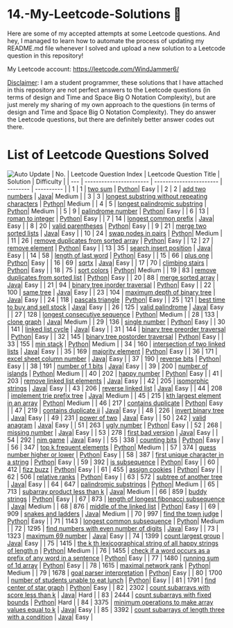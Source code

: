 # 14.-My-Leetcode-Solutions :dart:
Here are some of my accepted attempts at some Leetcode questions. And hey, I managed to learn how to automate the process of updating my README.md file whenever I solved and 
upload a new solution to a Leetcode question in this repository!

My Leetcode account: https://leetcode.com/WindJammer6/

<ins>Disclaimer</ins>: I am a student programmer, these solutions that I have attached in this repository are not perfect answers to the Leetcode questions (in terms of design 
and Time and Space Big O Notation Complexity), but are just merely my sharing of my own approach to the questions (in terms of design and Time and Space Big O Notation Complexity).
They do answer the Leetcode questions, but there are definitely better answer codes out there.

# List of Leetcode Questions Solved
![Auto Update](https://github.com/WindJammer6/14.-My-Leetcode-Solutions/actions/workflows/update_readme.yml/badge.svg)
| No. | Leetcode Question Index | Leetcode Question Title | Solution | Difficulty |
| --- | ----------------------- | ----------------------- | -------- | ---------- |
| 1 | 1 | [two sum](https://leetcode.com/problems/two-sum) | [Python](https://github.com/WindJammer6/14.-My-Leetcode-Solutions/blob/main/1_Easy_LeetCode_Questions/leetcode_1_two-sum.py)| Easy |
| 2 | 2 | [add two numbers](https://leetcode.com/problems/add-two-numbers) | [Java](https://github.com/WindJammer6/14.-My-Leetcode-Solutions/blob/main/2_Medium_LeetCode_Questions/leetcode_2_add-two-numbers_(onLinkedListDataStructure).java)| Medium |
| 3 | 3 | [longest substring without repeating characters](https://leetcode.com/problems/longest-substring-without-repeating-characters) | [Python](https://github.com/WindJammer6/14.-My-Leetcode-Solutions/blob/main/2_Medium_LeetCode_Questions/leetcode_3_longest-substring-without-repeating-characters_(onQueueDataStructure).py)| Medium |
| 4 | 5 | [longest palindromic substring](https://leetcode.com/problems/longest-palindromic-substring) | [Python](https://github.com/WindJammer6/14.-My-Leetcode-Solutions/blob/main/2_Medium_LeetCode_Questions/leetcode_5_longest-palindromic-substring_(onDynamicProgramming).py)| Medium |
| 5 | 9 | [palindrome number](https://leetcode.com/problems/palindrome-number) | [Python](https://github.com/WindJammer6/14.-My-Leetcode-Solutions/blob/main/1_Easy_LeetCode_Questions/leetcode_9_palindrome-number.py)| Easy |
| 6 | 13 | [roman to integer](https://leetcode.com/problems/roman-to-integer) | [Python](https://github.com/WindJammer6/14.-My-Leetcode-Solutions/blob/main/1_Easy_LeetCode_Questions/leetcode_13_roman-to-integer.py)| Easy |
| 7 | 14 | [longest common prefix](https://leetcode.com/problems/longest-common-prefix) | [Java](https://github.com/WindJammer6/14.-My-Leetcode-Solutions/blob/main/1_Easy_LeetCode_Questions/leetcode_14_longest-common-prefix_(onTrieDataStructure).java)| Easy |
| 8 | 20 | [valid parentheses](https://leetcode.com/problems/valid-parentheses) | [Python](https://github.com/WindJammer6/14.-My-Leetcode-Solutions/blob/main/1_Easy_LeetCode_Questions/leetcode_20_valid-parentheses_(onStackDataStructure).py)| Easy |
| 9 | 21 | [merge two sorted lists](https://leetcode.com/problems/merge-two-sorted-lists) | [Java](https://github.com/WindJammer6/14.-My-Leetcode-Solutions/blob/main/1_Easy_LeetCode_Questions/leetcode_21_merge-two-sorted-lists_(onLinkedListDataStructure).java)| Easy |
| 10 | 24 | [swap nodes in pairs](https://leetcode.com/problems/swap-nodes-in-pairs) | [Python](https://github.com/WindJammer6/14.-My-Leetcode-Solutions/blob/main/2_Medium_LeetCode_Questions/leetcode_24_swap-nodes-in-pairs_(onLinkedListDataStructure).py)| Medium |
| 11 | 26 | [remove duplicates from sorted array](https://leetcode.com/problems/remove-duplicates-from-sorted-array) | [Python](https://github.com/WindJammer6/14.-My-Leetcode-Solutions/blob/main/1_Easy_LeetCode_Questions/leetcode_26_remove-duplicates-from-sorted-array.py)| Easy |
| 12 | 27 | [remove element](https://leetcode.com/problems/remove-element) | [Python](https://github.com/WindJammer6/14.-My-Leetcode-Solutions/blob/main/1_Easy_LeetCode_Questions/leetcode_27_remove-element.py)| Easy |
| 13 | 35 | [search insert position](https://leetcode.com/problems/search-insert-position) | [Java](https://github.com/WindJammer6/14.-My-Leetcode-Solutions/blob/main/1_Easy_LeetCode_Questions/leetcode_35_search-insert-position_(onBinarySearchAlgorithm).java)| Easy |
| 14 | 58 | [length of last word](https://leetcode.com/problems/length-of-last-word) | [Python](https://github.com/WindJammer6/14.-My-Leetcode-Solutions/blob/main/1_Easy_LeetCode_Questions/leetcode_58_length-of-last-word.py)| Easy |
| 15 | 66 | [plus one](https://leetcode.com/problems/plus-one) | [Python](https://github.com/WindJammer6/14.-My-Leetcode-Solutions/blob/main/1_Easy_LeetCode_Questions/leetcode_66_plus-one.py)| Easy |
| 16 | 69 | [sqrtx](https://leetcode.com/problems/sqrtx) | [Java](https://github.com/WindJammer6/14.-My-Leetcode-Solutions/blob/main/1_Easy_LeetCode_Questions/leetcode_69_sqrtx_(onBinarySearchAlgorithm).java)| Easy |
| 17 | 70 | [climbing stairs](https://leetcode.com/problems/climbing-stairs) | [Python](https://github.com/WindJammer6/14.-My-Leetcode-Solutions/blob/main/1_Easy_LeetCode_Questions/leetcode_70_climbing-stairs_(onDynamicProgramming).py)| Easy |
| 18 | 75 | [sort colors](https://leetcode.com/problems/sort-colors) | [Python](https://github.com/WindJammer6/14.-My-Leetcode-Solutions/blob/main/2_Medium_LeetCode_Questions/leetcode_75_sort-colors_(onMergeSortAlgorithm).py)| Medium |
| 19 | 83 | [remove duplicates from sorted list](https://leetcode.com/problems/remove-duplicates-from-sorted-list) | [Python](https://github.com/WindJammer6/14.-My-Leetcode-Solutions/blob/main/1_Easy_LeetCode_Questions/leetcode_83_remove-duplicates-from-sorted-list_(onLinkedListDataStructure).py)| Easy |
| 20 | 88 | [merge sorted array](https://leetcode.com/problems/merge-sorted-array) | [Java](https://github.com/WindJammer6/14.-My-Leetcode-Solutions/blob/main/1_Easy_LeetCode_Questions/leetcode_88_merge-sorted-array.java)| Easy |
| 21 | 94 | [binary tree inorder traversal](https://leetcode.com/problems/binary-tree-inorder-traversal) | [Python](https://github.com/WindJammer6/14.-My-Leetcode-Solutions/blob/main/1_Easy_LeetCode_Questions/leetcode_94_binary-tree-inorder-traversal_(onInOrderTraversalAlgorithm).py)| Easy |
| 22 | 100 | [same tree](https://leetcode.com/problems/same-tree) | [Java](https://github.com/WindJammer6/14.-My-Leetcode-Solutions/blob/main/1_Easy_LeetCode_Questions/leetcode_100_same-tree_(onPostOrderTraversalAlgorithm).java)| Easy |
| 23 | 104 | [maximum depth of binary tree](https://leetcode.com/problems/maximum-depth-of-binary-tree) | [Java](https://github.com/WindJammer6/14.-My-Leetcode-Solutions/blob/main/1_Easy_LeetCode_Questions/leetcode_104_maximum-depth-of-binary-tree_(onPreOrderTraversalAlgorithm).java)| Easy |
| 24 | 118 | [pascals triangle](https://leetcode.com/problems/pascals-triangle) | [Python](https://github.com/WindJammer6/14.-My-Leetcode-Solutions/blob/main/1_Easy_LeetCode_Questions/leetcode_118_pascals-triangle.py)| Easy |
| 25 | 121 | [best time to buy and sell stock](https://leetcode.com/problems/best-time-to-buy-and-sell-stock) | [Java](https://github.com/WindJammer6/14.-My-Leetcode-Solutions/blob/main/1_Easy_LeetCode_Questions/leetcode_121_best-time-to-buy-and-sell-stock_(onDynamicProgramming).java)| Easy |
| 26 | 125 | [valid palindrome](https://leetcode.com/problems/valid-palindrome) | [Java](https://github.com/WindJammer6/14.-My-Leetcode-Solutions/blob/main/1_Easy_LeetCode_Questions/leetcode_125_valid-palindrome.java)| Easy |
| 27 | 128 | [longest consecutive sequence](https://leetcode.com/problems/longest-consecutive-sequence) | [Python](https://github.com/WindJammer6/14.-My-Leetcode-Solutions/blob/main/2_Medium_LeetCode_Questions/leetcode_128_longest-consecutive-sequence_(onUnionFindAlgorithm).py)| Medium |
| 28 | 133 | [clone graph](https://leetcode.com/problems/clone-graph) | [Java](https://github.com/WindJammer6/14.-My-Leetcode-Solutions/blob/main/2_Medium_LeetCode_Questions/leetcode_133_clone-graph_(onGraphDataStructureandBreadthFirstSearchAlgorithm).java)| Medium |
| 29 | 136 | [single number](https://leetcode.com/problems/single-number) | [Python](https://github.com/WindJammer6/14.-My-Leetcode-Solutions/blob/main/1_Easy_LeetCode_Questions/leetcode_136_single-number.py)| Easy |
| 30 | 141 | [linked list cycle](https://leetcode.com/problems/linked-list-cycle) | [Java](https://github.com/WindJammer6/14.-My-Leetcode-Solutions/blob/main/1_Easy_LeetCode_Questions/leetcode_141_linked-list-cycle_(onLinkedListDataStructure).java)| Easy |
| 31 | 144 | [binary tree preorder traversal](https://leetcode.com/problems/binary-tree-preorder-traversal) | [Python](https://github.com/WindJammer6/14.-My-Leetcode-Solutions/blob/main/1_Easy_LeetCode_Questions/leetcode_144_binary-tree-preorder-traversal_(onPreOrderTraversalAlgorithm).py)| Easy |
| 32 | 145 | [binary tree postorder traversal](https://leetcode.com/problems/binary-tree-postorder-traversal) | [Python](https://github.com/WindJammer6/14.-My-Leetcode-Solutions/blob/main/1_Easy_LeetCode_Questions/leetcode_145_binary-tree-postorder-traversal_(onPostOrderTraversalAlgorithm).py)| Easy |
| 33 | 155 | [min stack](https://leetcode.com/problems/min-stack) | [Python](https://github.com/WindJammer6/14.-My-Leetcode-Solutions/blob/main/2_Medium_LeetCode_Questions/leetcode_155_min-stack_(onStackDataStructure).py)| Medium |
| 34 | 160 | [intersection of two linked lists](https://leetcode.com/problems/intersection-of-two-linked-lists) | [Java](https://github.com/WindJammer6/14.-My-Leetcode-Solutions/blob/main/1_Easy_LeetCode_Questions/leetcode_160_intersection-of-two-linked-lists_(onLinkedListDataStructure).java)| Easy |
| 35 | 169 | [majority element](https://leetcode.com/problems/majority-element) | [Python](https://github.com/WindJammer6/14.-My-Leetcode-Solutions/blob/main/1_Easy_LeetCode_Questions/leetcode_169_majority-element.py)| Easy |
| 36 | 171 | [excel sheet column number](https://leetcode.com/problems/excel-sheet-column-number) | [Java](https://github.com/WindJammer6/14.-My-Leetcode-Solutions/blob/main/1_Easy_LeetCode_Questions/leetcode_171_excel-sheet-column-number.java)| Easy |
| 37 | 190 | [reverse bits](https://leetcode.com/problems/reverse-bits) | [Python](https://github.com/WindJammer6/14.-My-Leetcode-Solutions/blob/main/1_Easy_LeetCode_Questions/leetcode_190_reverse-bits.py)| Easy |
| 38 | 191 | [number of 1 bits](https://leetcode.com/problems/number-of-1-bits) | [Java](https://github.com/WindJammer6/14.-My-Leetcode-Solutions/blob/main/1_Easy_LeetCode_Questions/leetcode_191_number-of-1-bits.java)| Easy |
| 39 | 200 | [number of islands](https://leetcode.com/problems/number-of-islands) | [Python](https://github.com/WindJammer6/14.-My-Leetcode-Solutions/blob/main/2_Medium_LeetCode_Questions/leetcode_200_number-of-islands_(onBreadthFirstSearchAlgorithm).py)| Medium |
| 40 | 202 | [happy number](https://leetcode.com/problems/happy-number) | [Python](https://github.com/WindJammer6/14.-My-Leetcode-Solutions/blob/main/1_Easy_LeetCode_Questions/leetcode_202_happy-number.py)| Easy |
| 41 | 203 | [remove linked list elements](https://leetcode.com/problems/remove-linked-list-elements) | [Java](https://github.com/WindJammer6/14.-My-Leetcode-Solutions/blob/main/1_Easy_LeetCode_Questions/leetcode_203_remove-linked-list-elements_(onLinkedListDataStructure).java)| Easy |
| 42 | 205 | [isomorphic strings](https://leetcode.com/problems/isomorphic-strings) | [Java](https://github.com/WindJammer6/14.-My-Leetcode-Solutions/blob/main/1_Easy_LeetCode_Questions/leetcode_205_isomorphic-strings.java)| Easy |
| 43 | 206 | [reverse linked list](https://leetcode.com/problems/reverse-linked-list) | [Java](https://github.com/WindJammer6/14.-My-Leetcode-Solutions/blob/main/1_Easy_LeetCode_Questions/leetcode_206_reverse-linked-list_(onLinkedListDataStructure).java)| Easy |
| 44 | 208 | [implement trie prefix tree](https://leetcode.com/problems/implement-trie-prefix-tree) | [Java](https://github.com/WindJammer6/14.-My-Leetcode-Solutions/blob/main/2_Medium_LeetCode_Questions/leetcode_208_implement-trie-prefix-tree_(onTrieDataStructure).java)| Medium |
| 45 | 215 | [kth largest element in an array](https://leetcode.com/problems/kth-largest-element-in-an-array) | [Python](https://github.com/WindJammer6/14.-My-Leetcode-Solutions/blob/main/2_Medium_LeetCode_Questions/leetcode_215_kth-largest-element-in-an-array_(onQuickSelectAlgorithm).py)| Medium |
| 46 | 217 | [contains duplicate](https://leetcode.com/problems/contains-duplicate) | [Python](https://github.com/WindJammer6/14.-My-Leetcode-Solutions/blob/main/1_Easy_LeetCode_Questions/leetcode_217_contains-duplicate.py)| Easy |
| 47 | 219 | [contains duplicate ii](https://leetcode.com/problems/contains-duplicate-ii) | [Java](https://github.com/WindJammer6/14.-My-Leetcode-Solutions/blob/main/1_Easy_LeetCode_Questions/leetcode_219_contains-duplicate-ii.java)| Easy |
| 48 | 226 | [invert binary tree](https://leetcode.com/problems/invert-binary-tree) | [Java](https://github.com/WindJammer6/14.-My-Leetcode-Solutions/blob/main/1_Easy_LeetCode_Questions/leetcode_226_invert-binary-tree_(onPostOrderTraversalAlgorithm).java)| Easy |
| 49 | 231 | [power of two](https://leetcode.com/problems/power-of-two) | [Java](https://github.com/WindJammer6/14.-My-Leetcode-Solutions/blob/main/1_Easy_LeetCode_Questions/leetcode_231_power-of-two.java)| Easy |
| 50 | 242 | [valid anagram](https://leetcode.com/problems/valid-anagram) | [Java](https://github.com/WindJammer6/14.-My-Leetcode-Solutions/blob/main/1_Easy_LeetCode_Questions/leetcode_242_valid-anagram.java)| Easy |
| 51 | 263 | [ugly number](https://leetcode.com/problems/ugly-number) | [Python](https://github.com/WindJammer6/14.-My-Leetcode-Solutions/blob/main/1_Easy_LeetCode_Questions/leetcode_263_ugly-number.py)| Easy |
| 52 | 268 | [missing number](https://leetcode.com/problems/missing-number) | [Java](https://github.com/WindJammer6/14.-My-Leetcode-Solutions/blob/main/1_Easy_LeetCode_Questions/leetcode_268_missing-number.java)| Easy |
| 53 | 278 | [first bad version](https://leetcode.com/problems/first-bad-version) | [Java](https://github.com/WindJammer6/14.-My-Leetcode-Solutions/blob/main/1_Easy_LeetCode_Questions/leetcode_278_first-bad-version_(onBinarySearchAlgorithm).java)| Easy |
| 54 | 292 | [nim game](https://leetcode.com/problems/nim-game) | [Java](https://github.com/WindJammer6/14.-My-Leetcode-Solutions/blob/main/1_Easy_LeetCode_Questions/leetcode_292_nim-game.java)| Easy |
| 55 | 338 | [counting bits](https://leetcode.com/problems/counting-bits) | [Python](https://github.com/WindJammer6/14.-My-Leetcode-Solutions/blob/main/1_Easy_LeetCode_Questions/leetcode_338_counting-bits_(onDynamicProgramming).py)| Easy |
| 56 | 347 | [top k frequent elements](https://leetcode.com/problems/top-k-frequent-elements) | [Python](https://github.com/WindJammer6/14.-My-Leetcode-Solutions/blob/main/2_Medium_LeetCode_Questions/leetcode_347_top-k-frequent-elements_(onQuickSelectAlgorithm).py)| Medium |
| 57 | 374 | [guess number higher or lower](https://leetcode.com/problems/guess-number-higher-or-lower) | [Python](https://github.com/WindJammer6/14.-My-Leetcode-Solutions/blob/main/1_Easy_LeetCode_Questions/leetcode_374_guess-number-higher-or-lower.py)| Easy |
| 58 | 387 | [first unique character in a string](https://leetcode.com/problems/first-unique-character-in-a-string) | [Python](https://github.com/WindJammer6/14.-My-Leetcode-Solutions/blob/main/1_Easy_LeetCode_Questions/leetcode_387_first-unique-character-in-a-string.py)| Easy |
| 59 | 392 | [is subsequence](https://leetcode.com/problems/is-subsequence) | [Python](https://github.com/WindJammer6/14.-My-Leetcode-Solutions/blob/main/1_Easy_LeetCode_Questions/leetcode_392_is-subsequence.py)| Easy |
| 60 | 412 | [fizz buzz](https://leetcode.com/problems/fizz-buzz) | [Python](https://github.com/WindJammer6/14.-My-Leetcode-Solutions/blob/main/1_Easy_LeetCode_Questions/leetcode_412_fizz-buzz.py)| Easy |
| 61 | 455 | [assign cookies](https://leetcode.com/problems/assign-cookies) | [Python](https://github.com/WindJammer6/14.-My-Leetcode-Solutions/blob/main/1_Easy_LeetCode_Questions/leetcode_455_assign-cookies_(onQuickSortAlgorithm).py)| Easy |
| 62 | 506 | [relative ranks](https://leetcode.com/problems/relative-ranks) | [Python](https://github.com/WindJammer6/14.-My-Leetcode-Solutions/blob/main/1_Easy_LeetCode_Questions/leetcode_506_relative-ranks.py)| Easy |
| 63 | 572 | [subtree of another tree](https://leetcode.com/problems/subtree-of-another-tree) | [Java](https://github.com/WindJammer6/14.-My-Leetcode-Solutions/blob/main/1_Easy_LeetCode_Questions/leetcode_572_subtree-of-another-tree_(onPostOrderTraversalAlgorithm).java)| Easy |
| 64 | 647 | [palindromic substrings](https://leetcode.com/problems/palindromic-substrings) | [Python](https://github.com/WindJammer6/14.-My-Leetcode-Solutions/blob/main/2_Medium_LeetCode_Questions/leetcode_647_palindromic-substrings_(onDynamicProgramming).py)| Medium |
| 65 | 713 | [subarray product less than k](https://leetcode.com/problems/subarray-product-less-than-k) | [Java](https://github.com/WindJammer6/14.-My-Leetcode-Solutions/blob/main/2_Medium_LeetCode_Questions/leetcode_713_subarray-product-less-than-k.java)| Medium |
| 66 | 859 | [buddy strings](https://leetcode.com/problems/buddy-strings) | [Python](https://github.com/WindJammer6/14.-My-Leetcode-Solutions/blob/main/1_Easy_LeetCode_Questions/leetcode_859_buddy-strings.py)| Easy |
| 67 | 873 | [length of longest fibonacci subsequence](https://leetcode.com/problems/length-of-longest-fibonacci-subsequence) | [Java](https://github.com/WindJammer6/14.-My-Leetcode-Solutions/blob/main/2_Medium_LeetCode_Questions/leetcode_873_length-of-longest-fibonacci-subsequence.java)| Medium |
| 68 | 876 | [middle of the linked list](https://leetcode.com/problems/middle-of-the-linked-list) | [Python](https://github.com/WindJammer6/14.-My-Leetcode-Solutions/blob/main/1_Easy_LeetCode_Questions/leetcode_876_middle-of-the-linked-list_(onLinkedListDataStructure).py)| Easy |
| 69 | 909 | [snakes and ladders](https://leetcode.com/problems/snakes-and-ladders) | [Java](https://github.com/WindJammer6/14.-My-Leetcode-Solutions/blob/main/2_Medium_LeetCode_Questions/leetcode_909_snakes-and-ladders_(onBreadthFirstSearchAlgorithm).java)| Medium |
| 70 | 997 | [find the town judge](https://leetcode.com/problems/find-the-town-judge) | [Python](https://github.com/WindJammer6/14.-My-Leetcode-Solutions/blob/main/1_Easy_LeetCode_Questions/leetcode_997_find-the-town-judge_(onDirectedGraphDataStructure).py)| Easy |
| 71 | 1143 | [longest common subsequence](https://leetcode.com/problems/longest-common-subsequence) | [Python](https://github.com/WindJammer6/14.-My-Leetcode-Solutions/blob/main/2_Medium_LeetCode_Questions/leetcode_1143_longest-common-subsequence_(onDynamicProgramming).py)| Medium |
| 72 | 1295 | [find numbers with even number of digits](https://leetcode.com/problems/find-numbers-with-even-number-of-digits) | [Java](https://github.com/WindJammer6/14.-My-Leetcode-Solutions/blob/main/1_Easy_LeetCode_Questions/leetcode_1295_find-numbers-with-even-number-of-digits.java)| Easy |
| 73 | 1323 | [maximum 69 number](https://leetcode.com/problems/maximum-69-number) | [Java](https://github.com/WindJammer6/14.-My-Leetcode-Solutions/blob/main/1_Easy_LeetCode_Questions/leetcode_1323_maximum-69-number.java)| Easy |
| 74 | 1399 | [count largest group](https://leetcode.com/problems/count-largest-group) | [Java](https://github.com/WindJammer6/14.-My-Leetcode-Solutions/blob/main/1_Easy_LeetCode_Questions/leetcode_1399_count-largest-group.java)| Easy |
| 75 | 1415 | [the k th lexicographical string of all happy strings of length n](https://leetcode.com/problems/the-k-th-lexicographical-string-of-all-happy-strings-of-length-n) | [Python](https://github.com/WindJammer6/14.-My-Leetcode-Solutions/blob/main/2_Medium_LeetCode_Questions/leetcode_1415_the-k-th-lexicographical-string-of-all-happy-strings-of-length-n.py)| Medium |
| 76 | 1455 | [check if a word occurs as a prefix of any word in a sentence](https://leetcode.com/problems/check-if-a-word-occurs-as-a-prefix-of-any-word-in-a-sentence) | [Python](https://github.com/WindJammer6/14.-My-Leetcode-Solutions/blob/main/1_Easy_LeetCode_Questions/leetcode_1455_check-if-a-word-occurs-as-a-prefix-of-any-word-in-a-sentence.py)| Easy |
| 77 | 1480 | [running sum of 1d array](https://leetcode.com/problems/running-sum-of-1d-array) | [Python](https://github.com/WindJammer6/14.-My-Leetcode-Solutions/blob/main/1_Easy_LeetCode_Questions/leetcode_1480_running-sum-of-1d-array.py)| Easy |
| 78 | 1615 | [maximal network rank](https://leetcode.com/problems/maximal-network-rank) | [Python](https://github.com/WindJammer6/14.-My-Leetcode-Solutions/blob/main/2_Medium_LeetCode_Questions/leetcode_1615_maximal-network-rank_(onUndirectedGraphDataStructure).py)| Medium |
| 79 | 1678 | [goal parser interpretation](https://leetcode.com/problems/goal-parser-interpretation) | [Python](https://github.com/WindJammer6/14.-My-Leetcode-Solutions/blob/main/1_Easy_LeetCode_Questions/leetcode_1678_goal-parser-interpretation.py)| Easy |
| 80 | 1700 | [number of students unable to eat lunch](https://leetcode.com/problems/number-of-students-unable-to-eat-lunch) | [Python](https://github.com/WindJammer6/14.-My-Leetcode-Solutions/blob/main/1_Easy_LeetCode_Questions/leetcode_1700_number-of-students-unable-to-eat-lunch_(onStackDataStructureandQueueDataStructure).py)| Easy |
| 81 | 1791 | [find center of star graph](https://leetcode.com/problems/find-center-of-star-graph) | [Python](https://github.com/WindJammer6/14.-My-Leetcode-Solutions/blob/main/1_Easy_LeetCode_Questions/leetcode_1791_find-center-of-star-graph.py)| Easy |
| 82 | 2302 | [count subarrays with score less than k](https://leetcode.com/problems/count-subarrays-with-score-less-than-k) | [Java](https://github.com/WindJammer6/14.-My-Leetcode-Solutions/blob/main/3_Hard_LeetCode_Questions/leetcode_2302_count-subarrays-with-score-less-than-k.java)| Hard |
| 83 | 2444 | [count subarrays with fixed bounds](https://leetcode.com/problems/count-subarrays-with-fixed-bounds) | [Python](https://github.com/WindJammer6/14.-My-Leetcode-Solutions/blob/main/3_Hard_LeetCode_Questions/leetcode_2444_count-subarrays-with-fixed-bounds.py)| Hard |
| 84 | 3375 | [minimum operations to make array values equal to k](https://leetcode.com/problems/minimum-operations-to-make-array-values-equal-to-k) | [Java](https://github.com/WindJammer6/14.-My-Leetcode-Solutions/blob/main/1_Easy_LeetCode_Questions/leetcode_3375_minimum-operations-to-make-array-values-equal-to-k.java)| Easy |
| 85 | 3392 | [count subarrays of length three with a condition](https://leetcode.com/problems/count-subarrays-of-length-three-with-a-condition) | [Java](https://github.com/WindJammer6/14.-My-Leetcode-Solutions/blob/main/1_Easy_LeetCode_Questions/leetcode_3392_count-subarrays-of-length-three-with-a-condition.java)| Easy |
